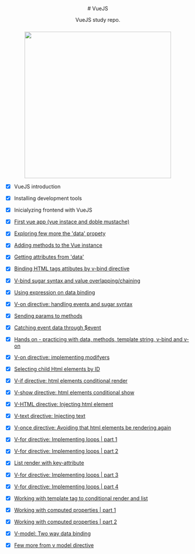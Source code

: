 

<p align="center">
 # VueJS
 </p>


<p align="center">
 VueJS study repo.
 </p>



<p align="center">
 <img style="margin-top:10px;" src="https://hsro-inf-wt.github.io/assets/vuejs.gif" width="400px">
 </p>
 
- [x] VueJS introduction
- [x] Installing development tools
- [x] Inicialyzing frontend with VueJS
- [x] [First vue app (vue instace and doble mustache)](https://github.com/thiagotesla/VueJS/blob/main/first-vue-app-vue-instace-and-doble-mustache.html)
- [x] [Exploring few more the 'data' propety](https://github.com/thiagotesla/VueJS/blob/main/lessons/2-exploring-few-more-the-data-propety.html) 
- [x] [Adding methods to the Vue instance](https://github.com/thiagotesla/VueJS/blob/main/lessons/3-adding-methods-to-the-vue-instance.html)
- [x] [Getting attributes from 'data'](https://github.com/thiagotesla/VueJS/blob/main/lessons/4-getting-attributes-from-data.html)
- [x] [Binding HTML tags attibutes by v-bind directive](https://github.com/thiagotesla/VueJS/blob/main/lessons/5-binding-html-tags-attibutes-by-v-bind-directive.html)
- [x] [V-bind sugar syntax and value overlapping/chaining](https://github.com/thiagotesla/VueJS/blob/main/lessons/6-v-bind-sugar-syntax-and-value-overlapping-chaining.html)
- [x] [Using expression on data binding](https://github.com/thiagotesla/VueJS/blob/main/lessons/7-using-expression-on-data-binding.html)
- [x] [V-on directive: handling events and sugar syntax](https://github.com/thiagotesla/VueJS/blob/main/lessons/8-v-on-directive-handling-events-and-sugar-syntax.html)
- [x] [Sending params to methods](https://github.com/thiagotesla/VueJS/blob/main/lessons/9-sending-params-to-methods.html)
- [x] [Catching event data through $event](https://github.com/thiagotesla/VueJS/blob/main/lessons/10-catching-event-data-through-dolar-event.html)
- [x] [Hands on - practicing with data, methods, template string, v-bind and v-on](https://github.com/thiagotesla/VueJS/blob/main/lessons/11-hands-on-practicing-with-data-methods-template-string-v-bind-and-v-on.html)
- [x] [V-on directive: implementing modifyers](https://github.com/thiagotesla/VueJS/blob/main/lessons/12-v-on-directive-implementing-modifyers.html)
- [x] [Selecting child Html elements by ID](https://github.com/thiagotesla/VueJS/blob/main/lessons/13-selecting-child-html-elements-by-id.html)

- [x] [V-if directive: html elements conditional render](https://github.com/thiagotesla/VueJS/blob/main/lessons/14-v-if-directive-html-elements-conditional-render.html)

- [x] [V-show directive: html elements conditional show](https://github.com/thiagotesla/VueJS/blob/main/lessons/15-v-show-directive-html-elements-conditional-show.html)

- [x] [V-HTML directive: Injecting html element](https://github.com/thiagotesla/VueJS/blob/main/lessons/16-v-html-injecting-html-elements.html)

- [x] [V-text directive: Injecting text](https://github.com/thiagotesla/VueJS/blob/main/lessons/17-v-text-injecting-text.html)

- [x] [V-once directive: Avoiding that html elements be rendering again](https://github.com/thiagotesla/VueJS/blob/main/lessons/18-v-once-directive.html)

- [x] [V-for directive: Implementing loops | part 1](https://github.com/thiagotesla/VueJS/blob/main/lessons/19-v-for-directive-implementing-loops-part-1.html)

- [x] [V-for directive: Implementing loops | part 2](https://github.com/thiagotesla/VueJS/blob/main/lessons/20-v-for-directive-implementing-loops-part-2.html)

- [x] [List render with key-attribute](https://github.com/thiagotesla/VueJS/blob/main/lessons/21-list-render-with-key-attribute.html)

- [x] [V-for directive: Implementing loops | part 3](https://github.com/thiagotesla/VueJS/blob/main/lessons/22-v-for-directive-implementing-loops-part-3.html)

- [x] [V-for directive: Implementing loops | part 4](https://github.com/thiagotesla/VueJS/blob/main/lessons/23-v-for-directive-implementing-loops-part-4.html)

- [x] [Working with template tag to conditional render and list](https://github.com/thiagotesla/VueJS/blob/main/lessons/24-working-with-template-tag-to-conditional-render-and-list.html)

- [x] [Working with computed properties | part 1](https://github.com/thiagotesla/VueJS/blob/main/lessons/25-working-with-computed-properties-part-1.html)

- [x] [Working with computed properties | part 2](https://github.com/thiagotesla/VueJS/blob/main/lessons/26-working-with-computed-properties-part-2.html)

- [x] [V-model: Two way data binding](https://github.com/thiagotesla/VueJS/blob/main/lessons/27-v-model-two-way-data-binding.html)

- [x] [Few more from v model directive](https://github.com/thiagotesla/VueJS/blob/main/lessons/28-few-more-from-v-model-directive.html)


